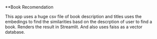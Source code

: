 **Book Recomendation

This app uses a huge csv file of book description and titles uses the embedings to find the similarities basd on the descrption of user to find a book. Renders the result in Streamlit. And also uses faiss as a vector database.
